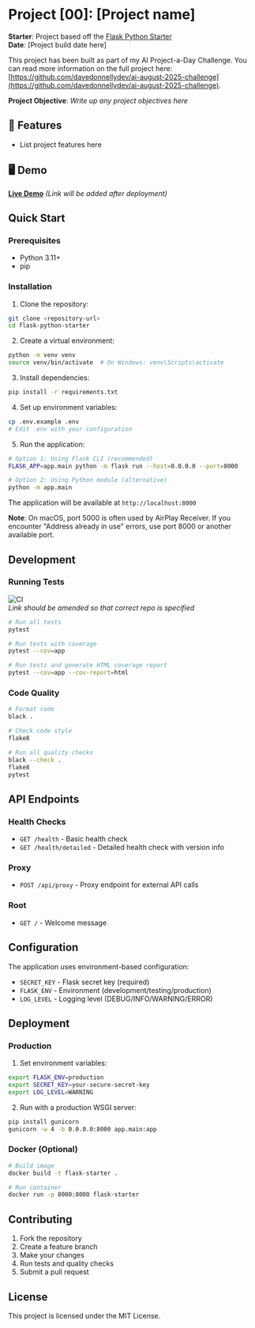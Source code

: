 # Project [00]: [Project name]

**Starter**: Project based off the [Flask Python Starter](https://github.com/davedonnellydev/flask-python-starter)  
**Date**: [Project build date here]

This project has been built as part of my AI Project-a-Day Challenge. You can read more information on the full project here: [https://github.com/davedonnellydev/ai-august-2025-challenge](https://github.com/davedonnellydev/ai-august-2025-challenge).

**Project Objective**: *Write up any project objectives here*

## 🚀 Features

- List project features here


## 🖥️ Demo

**[Live Demo](https://your-demo-url.com)**
*(Link will be added after deployment)*


## Quick Start

### Prerequisites

- Python 3.11+
- pip

### Installation

1. Clone the repository:
```bash
git clone <repository-url>
cd flask-python-starter
```

2. Create a virtual environment:
```bash
python -m venv venv
source venv/bin/activate  # On Windows: venv\Scripts\activate
```

3. Install dependencies:
```bash
pip install -r requirements.txt
```

4. Set up environment variables:
```bash
cp .env.example .env
# Edit .env with your configuration
```

5. Run the application:
```bash
# Option 1: Using Flask CLI (recommended)
FLASK_APP=app.main python -m flask run --host=0.0.0.0 --port=8000

# Option 2: Using Python module (alternative)
python -m app.main
```

The application will be available at `http://localhost:8000`

**Note**: On macOS, port 5000 is often used by AirPlay Receiver. If you encounter "Address already in use" errors, use port 8000 or another available port.

## Development

### Running Tests

![CI](https://github.com/davedonnellydev/flask-python-starter/actions/workflows/ci.yml/badge.svg)  
*Link should be amended so that correct repo is specified*  

```bash
# Run all tests
pytest

# Run tests with coverage
pytest --cov=app

# Run tests and generate HTML coverage report
pytest --cov=app --cov-report=html
```


### Code Quality

```bash
# Format code
black .

# Check code style
flake8

# Run all quality checks
black --check .
flake8
pytest
```

## API Endpoints

### Health Checks

- `GET /health` - Basic health check
- `GET /health/detailed` - Detailed health check with version info

### Proxy

- `POST /api/proxy` - Proxy endpoint for external API calls

### Root

- `GET /` - Welcome message

## Configuration

The application uses environment-based configuration:

- `SECRET_KEY` - Flask secret key (required)
- `FLASK_ENV` - Environment (development/testing/production)
- `LOG_LEVEL` - Logging level (DEBUG/INFO/WARNING/ERROR)

## Deployment

### Production

1. Set environment variables:
```bash
export FLASK_ENV=production
export SECRET_KEY=your-secure-secret-key
export LOG_LEVEL=WARNING
```

2. Run with a production WSGI server:
```bash
pip install gunicorn
gunicorn -w 4 -b 0.0.0.0:8000 app.main:app
```

### Docker (Optional)

```bash
# Build image
docker build -t flask-starter .

# Run container
docker run -p 8000:8000 flask-starter
```

## Contributing

1. Fork the repository
2. Create a feature branch
3. Make your changes
4. Run tests and quality checks
5. Submit a pull request

## License

This project is licensed under the MIT License.
